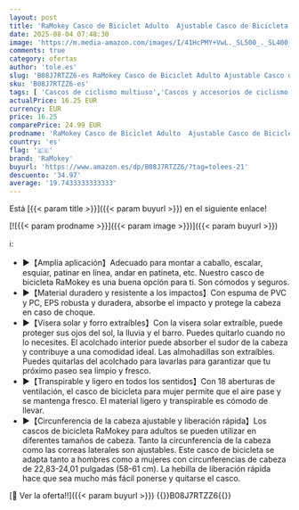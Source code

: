 ```yaml
---
layout: post
title: 'RaMokey Casco de Biciclet Adulto  Ajustable Casco de Bicicleta para Mujeres y Hombres  Ultraligero Casco de Ciclismo Montaña con Forro y Visera Extraíble Tamaño 58-62 cm   White '
date: 2025-08-04 07:48:30
image: 'https://m.media-amazon.com/images/I/41HcPMY+VwL._SL500_._SL400_.jpg'
comments: true
category: ofertas
author: 'tole.es'
slug: 'B08J7RTZZ6-es RaMokey Casco de Biciclet Adulto Ajustable Casco de...'
sku: 'B08J7RTZZ6-es'
tags: [ 'Cascos de ciclismo multiuso','Cascos y accesorios de ciclismo','Ciclismo','Deportes y aire libre','Ropa y equipo para deportes','bicicleta','ramokey','🇪🇸', ]
actualPrice: 16.25 EUR
currency: EUR
price: 16.25
comparePrice: 24.99 EUR
prodname: 'RaMokey Casco de Biciclet Adulto  Ajustable Casco de Bicicleta para Mujeres y Hombres  Ultraligero Casco de Ciclismo Montaña con Forro y Visera Extraíble Tamaño 58-62 cm   White '
country: 'es'
flag: '🇪🇸'
brand: 'RaMokey'
buyurl: 'https://www.amazon.es/dp/B08J7RTZZ6/?tag=tolees-21'
descuento: '34.97'
average: '19.7433333333333'
---
```


Está [{{< param title >}}]({{< param buyurl >}}) en el siguiente enlace!

[![{{< param prodname >}}]({{< param image >}})]({{< param buyurl >}})

ℹ️:

- ►【Amplia aplicación】Adecuado para montar a caballo, escalar, esquiar, patinar en línea, andar en patineta, etc. Nuestro casco de bicicleta RaMokey es una buena opción para ti. Son cómodos y seguros.
- ►【Material duradero y resistente a los impactos】Con espuma de PVC y PC, EPS robusta y duradera, absorbe el impacto y protege la cabeza en caso de choque.
- ►【Visera solar y forro extraíbles】Con la visera solar extraíble, puede proteger sus ojos del sol, la lluvia y el barro. Puedes quitarlo cuando no lo necesites. El acolchado interior puede absorber el sudor de la cabeza y contribuye a una comodidad ideal. Las almohadillas son extraíbles. Puedes quitarlas del acolchado para lavarlas para garantizar que tu próximo paseo sea limpio y fresco.
- ►【Transpirable y ligero en todos los sentidos】Con 18 aberturas de ventilación, el casco de bicicleta para mujer permite que el aire pase y se mantenga fresco. El material ligero y transpirable es cómodo de llevar.
- ►【Circunferencia de la cabeza ajustable y liberación rápida】Los cascos de bicicleta RaMokey para adultos se pueden utilizar en diferentes tamaños de cabeza. Tanto la circunferencia de la cabeza como las correas laterales son ajustables. Este casco de bicicleta se adapta tanto a hombres como a mujeres con circunferencias de cabeza de 22,83-24,01 pulgadas (58-61 cm). La hebilla de liberación rápida hace que sea mucho más fácil ponerse y quitarse el casco.

[🛒 Ver la oferta!!]({{< param buyurl >}})
{{<world>}}B08J7RTZZ6{{</world>}}
